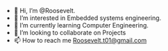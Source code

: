 - 👋 Hi, I’m @Roosevelt.
- 👀 I’m interested in Embedded systems engineering.
- 🌱 I’m currently learning Computer Engineering.
- 💞️ I’m looking to collaborate on Projects
- 📫 How to reach me Roosevelt.t01@gmail.com

<!---
Roosevelt-01/Roosevelt-01 is a ✨ special ✨ repository because its `README.md` (this file) appears on your GitHub profile.
You can click the Preview link to take a look at your changes.
--->
